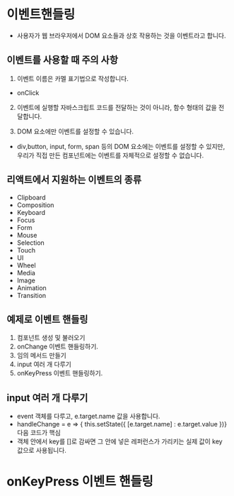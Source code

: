 # 이벤트핸들링

- 사용자가 웹 브라우저에서 DOM 요소들과 상호 작용하는 것을 이벤트라고 합니다.

## 이벤트를 사용할 때 주의 사항

1. 이벤트 이름은 카멜 표기법으로 작성합니다.

- onClick

2. 이벤트에 실행할 자바스크립트 코드를 전달하는 것이 아니라, 함수 형태의 값을 전달합니다.

3. DOM 요소에만 이벤트를 설정할 수 있습니다.

- div,button, input, form, span 등의 DOM 요소에는 이벤트를 설정할 수 있지만,
  우리가 직접 만든 컴포넌트에는 이벤트를 자체적으로 설정할 수 없습니다.

## 리액트에서 지원하는 이벤트의 종류

- Clipboard
- Composition
- Keyboard
- Focus
- Form
- Mouse
- Selection
- Touch
- UI
- Wheel
- Media
- Image
- Animation
- Transition

## 예제로 이벤트 핸들링

1. 컴포넌트 생성 및 불러오기
2. onChange 이벤트 핸들링하기.
3. 임의 메서드 만들기
4. input 여러 개 다루기
5. onKeyPress 이벤트 핸들링하기.

## input 여러 개 다루기

- event 객체를 다루고, e.target.name 값을 사용합니다.
- handleChange = e => { this.setState({
  [e.target.name] : e.target.value
  })} 다음 코드가 핵심
- 객체 안에서 key를 []로 감싸면 그 안에 넣은 레퍼런스가 가리키는 실제 값이 key 값으로 사용됩니다.

# onKeyPress 이벤트 핸들링
